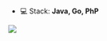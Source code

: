 
- 💻 Stack: **Java, Go, PhP**

![](https://github-profile-summary-cards.vercel.app/api/cards/repos-per-language?username=MrClean-code)

